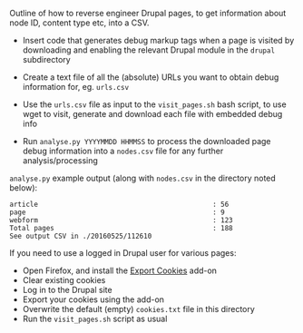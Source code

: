 Outline of how to reverse engineer Drupal pages, to get information about node ID, content type etc, into a CSV.

* Insert code that generates debug markup tags when a page is visited by downloading and enabling the relevant Drupal module in the `drupal` subdirectory

* Create a text file of all the (absolute) URLs you want to obtain debug information for, eg. `urls.csv`

* Use the `urls.csv` file as input to the `visit_pages.sh` bash script, to use wget to visit, generate and download each file with embedded debug info

* Run `analyse.py YYYYMMDD HHMMSS` to process the downloaded page debug information into a `nodes.csv` file for any further analysis/processing

`analyse.py` example output (along with `nodes.csv` in the directory noted below):

```
article                                           : 56
page                                              : 9
webform                                           : 123
Total pages                                       : 188
See output CSV in ./20160525/112610
```

If you need to use a logged in Drupal user for various pages:

* Open Firefox, and install the [Export Cookies](https://addons.mozilla.org/en-US/firefox/addon/export-cookies/) add-on
* Clear existing cookies
* Log in to the Drupal site
* Export your cookies using the add-on
* Overwrite the default (empty) `cookies.txt` file in this directory
* Run the `visit_pages.sh` script as usual

